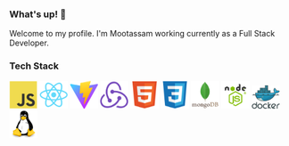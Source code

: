 <!-- BLOG-POST-LIST:START -->
### What's up! 👋

Welcome to my profile. I'm Mootassam working currently as a Full Stack Developer.

<!-- BLOG-POST-LIST:START -->
<!-- BLOG-POST-LIST:START -->

### Tech Stack

<img src="javascript-original.svg" width="10%" height="10%"> <img src="react-original.svg" width="10%" height="10%">  <img src="vite.png" width="10%" height="10%">  <img src="redux-original.svg" width="10%" height="10%">   <img src="html5-original.svg" width="10%" height="10%">  <img src="css3-original.svg" width="10%" height="10%">    <img src="mongodb.svg" width="10%" height="10%"> <img src="node-js.png" width="10%" height="10%">  <img src="docker.svg" width="10%" height="10%">
 <img src="linux-1174928.svg" width="10%" height="10%">



<!-- BLOG-POST-LIST:START -->
  
   

   
   
  
 
 
 
